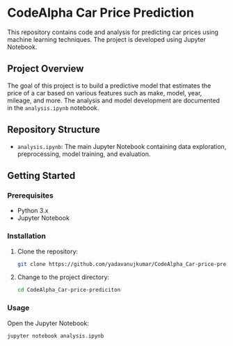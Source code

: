 # CodeAlpha Car Price Prediction

This repository contains code and analysis for predicting car prices using machine learning techniques. The project is developed using Jupyter Notebook.

## Project Overview

The goal of this project is to build a predictive model that estimates the price of a car based on various features such as make, model, year, mileage, and more. 
The analysis and model development are documented in the `analysis.ipynb` notebook.

## Repository Structure

- `analysis.ipynb`: The main Jupyter Notebook containing data exploration, preprocessing, model training, and evaluation.

## Getting Started

### Prerequisites

- Python 3.x
- Jupyter Notebook

### Installation

1. Clone the repository:
    ```sh
    git clone https://github.com/yadavanujkumar/CodeAlpha_Car-price-prediciton.git
    ```
2. Change to the project directory:
    ```sh
    cd CodeAlpha_Car-price-prediciton
    ```

### Usage

Open the Jupyter Notebook:
```sh
jupyter notebook analysis.ipynb
